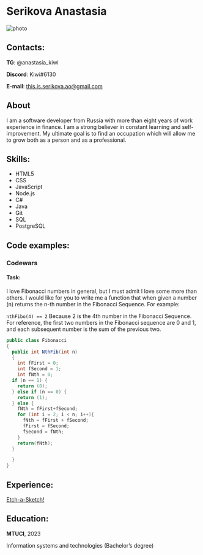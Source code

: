 # Serikova Anastasia

![photo](https://sun9-55.userapi.com/impf/knTdA2HLgse97l5S-a5V_8PfnqHfHdvINpD_PQ/LsezWsdd7d0.jpg?size=200x269&quality=96&sign=d894200de41d51167b020b7cdaed201f&type=album)

## Contacts:

**TG**: @anastasia_kiwi

**Discord**: Kiwi#6130

**E-mail**: this.is.serikova.ao@gmail.com

## About

I am a software developer from Russia with more than eight years of work experience in finance. I am a strong believer in constant learning and self-improvement.
My ultimate goal is to find an occupation which will allow me to grow both as a person and as a professional.

## Skills:

- HTML5
- CSS
- JavaScript
- Node.js
- C#
- Java
- Git
- SQL
- PostgreSQL

## Code examples:

### Codewars

#### Task:

I love Fibonacci numbers in general, but I must admit I love some more than others.
I would like for you to write me a function that when given a number (n) returns the n-th number in the Fibonacci Sequence.
For example:

`nthFibo(4) == 2`
Because 2 is the 4th number in the Fibonacci Sequence.
For reference, the first two numbers in the Fibonacci sequence are 0 and 1, and each subsequent number is the sum of the previous two.

```C#
public class Fibonacci
{
  public int NthFib(int n)
  {
    int fFirst = 0;
    int fSecond = 1;
    int fNth = 0;
  if (n == 1) {
    return (0);
  } else if (n == 0) {
    return (1);
  } else {
    fNth = fFirst+fSecond;
    for (int i = 2; i < n; i++){
      fNth = fFirst + fSecond;
      fFirst = fSecond;
      fSecond = fNth;
    }
    return(fNth);
  }

  }
}
```

## Experience:

[Etch-a-Sketch!](https://kiwi-sia.github.io/etch-a-sketch/)

## Education:

**MTUCI**, 2023

Information systems and technologies (Bachelor’s degree)
